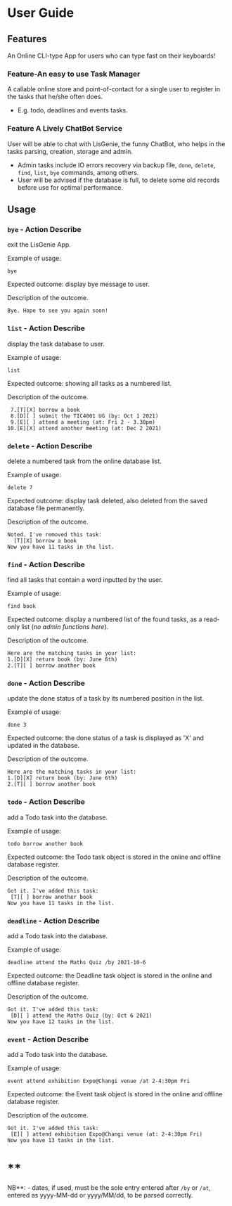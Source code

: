 # User Guide

## Features

An Online CLI-type App for users who can type fast on their keyboards!

### Feature-An easy to use Task Manager

A callable online store and point-of-contact for a single user to register in the tasks that he/she often does.

- E.g. todo, deadlines and events tasks.

### Feature A Lively ChatBot Service

User will be able to chat with LisGenie, the funny ChatBot, who helps in the tasks parsing, creation, storage and admin.

- Admin tasks include IO errors recovery via backup file, `done`, `delete`, `find`, `list`, `bye` commands, among
  others.
- User will be advised if the database is full, to delete some old records before use for optimal performance.

## Usage <all commands in lowercase>

### `bye` - Action Describe

exit the LisGenie App.

Example of usage:

`bye`

Expected outcome: display bye message to user.

Description of the outcome.

```
Bye. Hope to see you again soon!
```

### `list` - Action Describe

display the task database to user.

Example of usage:

`list`

Expected outcome: showing all tasks as a numbered list.

Description of the outcome.

```
 7.[T][X] borrow a book
 8.[D][ ] submit the TIC4001 UG (by: Oct 1 2021)
 9.[E][ ] attend a meeting (at: Fri 2 - 3.30pm)
10.[E][X] attend another meeting (at: Dec 2 2021)
```

### `delete` - Action Describe

delete a numbered task from the online database list.

Example of usage:

`delete 7`

Expected outcome: display task deleted, also deleted from the saved database file permanently.

Description of the outcome.

```
Noted. I've removed this task:
  [T][X] borrow a book
Now you have 11 tasks in the list.
```

### `find` - Action Describe

find all tasks that contain a word inputted by the user.

Example of usage:

`find book`

Expected outcome: display a numbered list of the found tasks, as a read-only list (_no admin functions here_).

Description of the outcome.

```
Here are the matching tasks in your list:
1.[D][X] return book (by: June 6th)
2.[T][ ] borrow another book
```

### `done` - Action Describe

update the done status of a task by its numbered position in the list.

Example of usage:

`done 3`

Expected outcome: the done status of a task is displayed as 'X' and updated in the database.

Description of the outcome.

```
Here are the matching tasks in your list:
1.[D][X] return book (by: June 6th)
2.[T][ ] borrow another book
```

### `todo` - Action Describe

add a Todo task into the database.

Example of usage:

`todo borrow another book`

Expected outcome: the Todo task object is stored in the online and offline database register.

Description of the outcome.

```
Got it. I've added this task:
 [T][ ] borrow another book
Now you have 11 tasks in the list.
```

### `deadline` - Action Describe

add a Todo task into the database.

Example of usage:

`deadline attend the Maths Quiz /by 2021-10-6`

Expected outcome: the Deadline task object is stored in the online and offline database register.

Description of the outcome.

```
Got it. I've added this task:
 [D][ ] attend the Maths Quiz (by: Oct 6 2021)
Now you have 12 tasks in the list.
```

### `event` - Action Describe

add a Todo task into the database.

Example of usage:

`event attend exhibition Expo@Changi venue /at 2-4:30pm Fri`

Expected outcome: the Event task object is stored in the online and offline database register.

Description of the outcome.

```
Got it. I've added this task:
 [E][ ] attend exhibition Expo@Changi venue (at: 2-4:30pm Fri)
Now you have 13 tasks in the list.
```

# **

NB**: - dates, if used, must be the sole entry entered after `/by` or `/at`, entered as yyyy-MM-dd or yyyy/MM/dd, to be
parsed correctly.
